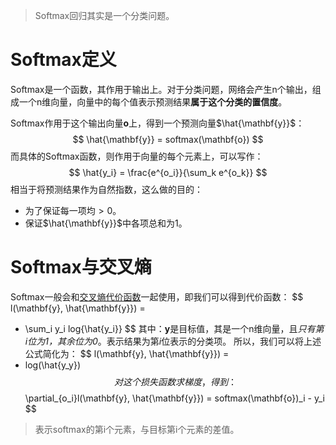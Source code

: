 > Softmax回归其实是一个分类问题。

# Softmax定义
Softmax是一个函数，其作用于输出上。对于分类问题，网络会产生n个输出，组成一个n维向量，向量中的每个值表示预测结果**属于这个分类的置信度**。

Softmax作用于这个输出向量$\mathbf{o}$上，得到一个预测向量$\hat{\mathbf{y}}$：
$$
\hat{\mathbf{y}} = softmax(\mathbf{o})
$$
而具体的Softmax函数，则作用于向量的每个元素上，可以写作：
$$
\hat{y_i} = \frac{e^{o_i}}{\sum_k e^{o_k}}
$$
相当于将预测结果作为自然指数，这么做的目的：
- 为了保证每一项均$>0$。
- 保证$\hat{\mathbf{y}}$中各项总和为1。


# Softmax与交叉熵
Softmax一般会和[交叉熵代价函数](交叉熵代价函数.md)一起使用，即我们可以得到代价函数：
$$
l(\mathbf{y}, \hat{\mathbf{y}}) = 
- \sum_i y_i log{\hat{y_i}}
$$
其中：$\mathbf{y}$是目标值，其是一个n维向量，且*只有第$i$位为1，其余位为0*。表示结果为第$i$位表示的分类项。
所以，我们可以将上述公式简化为：
$$
l(\mathbf{y}, \hat{\mathbf{y}}) = 
- log(\hat{y_y})
$$
对这个损失函数求梯度，得到：
$$
\partial_{o_i}l(\mathbf{y}, \hat{\mathbf{y}})
=
softmax(\mathbf{o})_i - y_i
$$
> 表示softmax的第i个元素，与目标第i个元素的差值。
